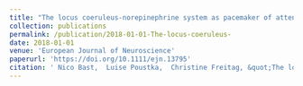 ```yaml
---
title: "The locus coeruleus-norepinephrine system as pacemaker of attention--A developmental mechanism of derailed attentional function in autism spectrum disorder"
collection: publications
permalink: /publication/2018-01-01-The-locus-coeruleus-
date: 2018-01-01
venue: 'European Journal of Neuroscience'
paperurl: 'https://doi.org/10.1111/ejn.13795'
citation: ' Nico Bast,  Luise Poustka,  Christine Freitag, &quot;The locus coeruleus-norepinephrine system as pacemaker of attention--A developmental mechanism of derailed attentional function in autism spectrum disorder.&quot; European Journal of Neuroscience, 2018.'
---
```

